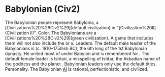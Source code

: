 # Babylonian (Civ2)

The Babylonian people represent Babylonia, a [Civilizations%20%28Civ2%29](default civilization) in "[Civilization%20II](Civilization II)".
Color.
The Babylonians are a [Civilizations%20%28Civ2%29](green civilization). A game that includes them will not also include the or s.
Leaders.
The default male leader of the Babylonians is (c. 1810–1750ish BC), the 6th king of the 1st Babylonian dynasty. He united most of under Babylon and is remembered for .
The default female leader is Ishtari, a misspelling of Ishtar, the Akkadian name of the goddess and the planet .
Babylonian leaders only use the default titles.
Personality.
The Babylonian [AI](AI) is rational, perfectionistic, and civilized.